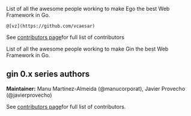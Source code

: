 List of all the awesome people working to make Ego the best Web Framework in Go.

    @[vz](https://github.com/vcaesar)

See [contributors page](https://github.com/go-ego/ego/graphs/contributors)for full list of contributors
    

List of all the awesome people working to make Gin the best Web Framework in Go.

## gin 0.x series authors

**Maintainer:** Manu Martinez-Almeida (@manucorporat), Javier Provecho (@javierprovecho)

See [contributors page](https://github.com/gin-gonic/gin/graphs/contributors)for full list of contributors.

